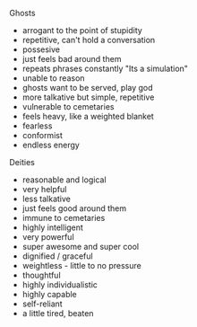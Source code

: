 Ghosts 
- arrogant to the point of stupidity 
- repetitive, can't hold a conversation 
- possesive
- just feels bad around them 
- repeats phrases constantly "Its a simulation" 
- unable to reason 
- ghosts want to be served, play god
- more talkative but simple, repetitive
- vulnerable to cemetaries 
- feels heavy, like a weighted blanket 
- fearless 
- conformist 
- endless energy 

Deities 
- reasonable and logical 
- very helpful 
- less talkative 
- just feels good around them 
- immune to cemetaries 
- highly intelligent
- very powerful 
- super awesome and super cool 
- dignified / graceful 
- weightless - little to no pressure
- thoughtful 
- highly individualistic 
- highly capable 
- self-reliant 
- a little tired, beaten 